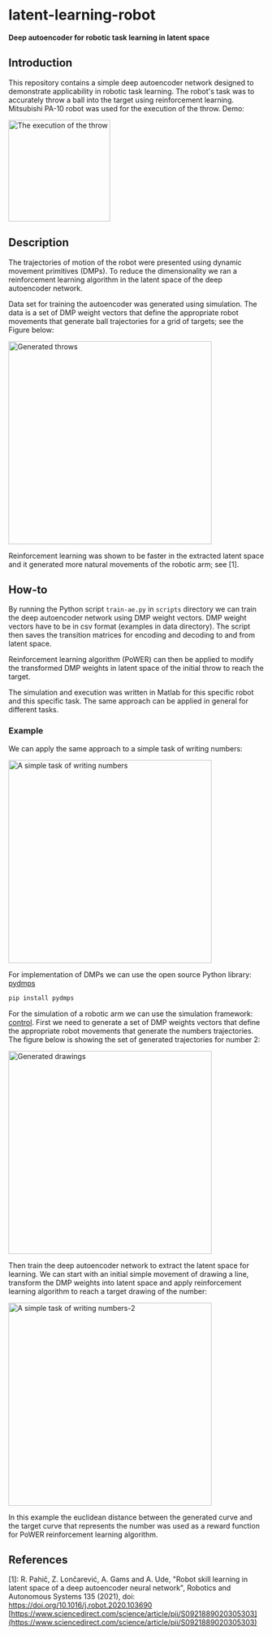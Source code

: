 # latent-learning-robot
**Deep autoencoder for robotic task learning in latent space**


## Introduction

This repository contains a simple deep autoencoder network designed to demonstrate applicability in robotic task learning. The robot's task was to accurately throw a ball into the target using reinforcement learning. Mitsubishi PA-10 robot was used for the execution of the throw. Demo:

<img src="figures/PA-10_optimized.gif" alt="The execution of the throw" width="200">


## Description

The trajectories of motion of the robot were presented using dynamic movement primitives (DMPs). To reduce the dimensionality we ran a reinforcement learning algorithm in the latent space of the deep autoencoder network.

Data set for training the autoencoder was generated using simulation. The data is a set of DMP weight vectors that define the appropriate robot movements that generate ball trajectories for a grid of targets; see the Figure below:

<img src="figures/generate_throws_opt_10_50.png" alt="Generated throws" width="400">

Reinforcement learning was shown to be faster in the extracted latent space and it generated more natural movements of the robotic arm; see [1].


## How-to

By running the Python script `train-ae.py` in `scripts` directory we can train the deep autoencoder network using DMP weight vectors. DMP weight vectors have to be in csv format (examples in data directory). The script then saves the transition matrices for encoding and decoding to and from latent space.

Reinforcement learning algorithm (PoWER) can then be applied to modify the transformed DMP weights in latent space of the initial throw to reach the target.

The simulation and execution was written in Matlab for this specific robot and this specific task. The same approach can be applied in general for different tasks.

### Example

We can apply the same approach to a simple task of writing numbers:

<img src="figures/write2-1.gif" alt="A simple task of writing numbers" width="400">

For implementation of DMPs we can use the open source Python library: [pydmps](https://github.com/studywolf/pydmps)

```bash
pip install pydmps
```

For the simulation of a robotic arm we can use the simulation framework: [control](https://github.com/studywolf/control). First we need to generate a set of DMP weights vectors that define the appropriate robot movements that generate the numbers trajectories. The figure below is showing the set of generated trajectories for number 2:

<img src="figures/generated_drawings-2.png" alt="Generated drawings" width="400">

Then train the deep autoencoder network to extract the latent space for learning. We can start with an initial simple movement of drawing a line, transform the DMP weights into latent space and apply reinforcement learning algorithm to reach a target drawing of the number:

<img src="figures/write2-2.gif" alt="A simple task of writing numbers-2" width="400">

In this example the euclidean distance between the generated curve and the target curve that represents the number was used as a reward function for PoWER reinforcement learning algorithm.


## References

[1]: R. Pahič, Z. Lončarević, A. Gams and A. Ude, "Robot skill learning in latent space of a deep autoencoder neural network", Robotics and Autonomous Systems 135 (2021), doi: https://doi.org/10.1016/j.robot.2020.103690
[https://www.sciencedirect.com/science/article/pii/S0921889020305303](https://www.sciencedirect.com/science/article/pii/S0921889020305303)

